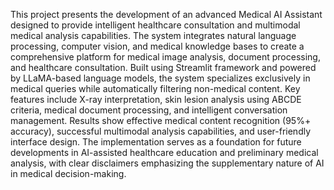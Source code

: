 This project presents the development of an advanced Medical AI Assistant designed to provide intelligent healthcare consultation and multimodal medical analysis capabilities. The system integrates natural language processing, computer vision, and medical knowledge bases to create a comprehensive platform for medical image analysis, document processing, and healthcare consultation. Built using Streamlit framework and powered by LLaMA-based language models, the system specializes exclusively in medical queries while automatically filtering non-medical content. Key features include X-ray interpretation, skin lesion analysis using ABCDE criteria, medical document processing, and intelligent conversation management. Results show effective medical content recognition (95%+ accuracy), successful multimodal analysis capabilities, and user-friendly interface design. The implementation serves as a foundation for future developments in AI-assisted healthcare education and preliminary medical analysis, with clear disclaimers emphasizing the supplementary nature of AI in medical decision-making.

